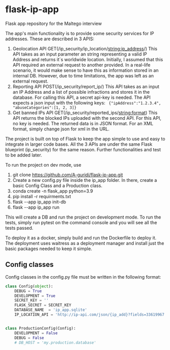 # flask-ip-app
Flask app repository for the Maltego interview

The app's main functionality is to provide some security services for IP addresses. These are described in 3 APIS:

1. Geolocation API GET(/ip_security/ip_location/<string:ip_address>/) This API takes as an input parameter an string representing a valid IP Address and returns it´s worldwide location. Initially, I assumed that this API required an external request to another provided. In a real-life scenario, it would make sense to have this as information stored in an internal DB. However, due to time limitations, the app was left as an external request. 
3. Reporting API POST(/ip_security/report_ip/) This API takes as an input an IP Address and a list of possible infractions and stores it in the database. For calling this API, a secret api-key is needed. The API expects a json input with the following keys: ``` {"ipAddress":"1.2.3.4", "abuseCategories":[1, 2, 3]}```
5. Get banned IPs API GET(/ip_security/reported_ips/<string:format>) This API returns the blocked IPs uploaded with the second API. For this API, no key is needed. The returned data is in JSON format. For an XML format, simply change json for xml in the URL. 

The project is built on top of Flask to keep the app simple to use and easy to integrate in larger code bases. All the 3 APIs are under the same Flask blueprint (ip_security) for the same reason. Further functionalities and test to be added later.

To run the project on dev mode, use
1. git clone https://github.com/A-guridi/flask-ip-app.git
2. Create a new config.py file inside the ip_app folder. In there, create a basic Config Class and a Production class.
3. conda create -n flask_app python=3.9
4. pip install -r requirments.txt 
5. flask --app ip_app init-db
6. flask --app ip_app run

This will create a DB and run the project on development mode. To run the tests, simply run pytest on the command console and you will see all the tests passed.

To deploy it as a docker, simply build and run the Dockerfile to deploy it. The deployment uses waitress as a deployment manager and install just the basic packages needed to keep it simple.

## Config classes
Config classes in the config.py file must be written in the following format:
```python
class Config(object):
    DEBUG = True
    DEVELOPMENT = True
    SECRET_KEY = ''
    FLASK_SECRET = SECRET_KEY
    DATABASE_NAME  = 'ip_app.sqlite'
    IP_LOCATION_API = 'http://ip-api.com/json/{ip_add}?fields=33619967'


class ProductionConfig(Config):
    DEVELOPMENT = False
    DEBUG = False
    # DB_HOST = 'my.production.database'
```
